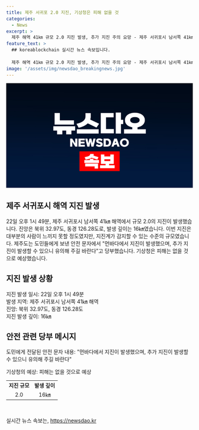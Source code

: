 ```yaml
---
title: 제주 서귀포 2.0 지진, 기상청은 피해 없을 것
categories:
  - News
excerpt: >
  제주 해역 41㎞ 규모 2.0 지진 발생, 추가 지진 주의 요망 - 제주 서귀포시 남서쪽 41㎞ 해역에서 22일 오후 1시 49분에 규모 2.0의 지진이 발생했다. 지진은 북위 32.97도, 동경 126.28도 지점에서 16㎞ 깊이에서 발생했으며, 대부분 느끼지 못했지만 안전 문자를 통해 추가 지진 주의를 당부했다. 예상피해는 없을 것으로 전망된다.
feature_text: >
  ## koreablockchain 실시간 뉴스 속보입니다.

  제주 해역 41㎞ 규모 2.0 지진 발생, 추가 지진 주의 요망 - 제주 서귀포시 남서쪽 41㎞ 해역에서 22일 오후 1시 49분에 규모 2.0의 지진이 발생했다. 지진은 북위 32.97도, 동경 126.28도 지점에서 16㎞ 깊이에서 발생했으며, 대부분 느끼지 못했지만 안전 문자를 통해 추가 지진 주의를 당부했다. 예상피해는 없을 것으로 전망된다.
image: '/assets/img/newsdao_breakingnews.jpg'
---
```


<p><img src="/assets/img/newsdao_breakingnews.jpg" alt="koreablockchain 속보" /></p>

<h2 data-ke-size="size26">제주 서귀포시 해역 지진 발생</h2>

<p data-ke-size="size16">22일 오후 1시 49분, 제주 서귀포시 남서쪽 41㎞ 해역에서 규모 2.0의 지진이 발생했습니다. 진앙은 북위 32.97도, 동경 126.28도로, 발생 깊이는 16㎞였습니다. 이번 지진은 대부분의 사람이 느끼지 못할 정도였지만, 지진계가 감지할 수 있는 수준의 규모였습니다. 제주도는 도민들에게 보낸 안전 문자에서 "먼바다에서 지진이 발생했으며, 추가 지진이 발생할 수 있으니 유의해 주길 바란다"고 당부했습니다. 기상청은 피해는 없을 것으로 예상했습니다.</p>

<h2 data-ke-size="size26">지진 발생 상황</h2>

<p data-ke-size="size16">지진 발생 일시: 22일 오후 1시 49분<br>
발생 지역: 제주 서귀포시 남서쪽 41㎞ 해역<br>
진앙: 북위 32.97도, 동경 126.28도<br>
지진 발생 깊이: 16㎞</p>

<h2 data-ke-size="size26">안전 관련 당부 메시지</h2>

<p data-ke-size="size16">도민에게 전달된 안전 문자 내용: "먼바다에서 지진이 발생했으며, 추가 지진이 발생할 수 있으니 유의해 주길 바란다"</p>

<p data-ke-size="size16">기상청의 예상: 피해는 없을 것으로 예상</p>

<table>
<tbody>
<tr>
<td style="text-align: center; height: 17px;"><b>지진 규모</b></td>
<td style="text-align: center; height: 17px;"><b>발생 깊이</b></td>
</tr>
<tr>
<td style="text-align: center; height: 17px;">2.0</td>
<td style="text-align: center; height: 17px;">16㎞</td>
</tr>
</tbody>
</table>

<p data-ke-size="size16">&nbsp;</p>
실시간 뉴스 속보는, <a href="https://newsdao.kr" rel="dofollow">https://newsdao.kr</a>


